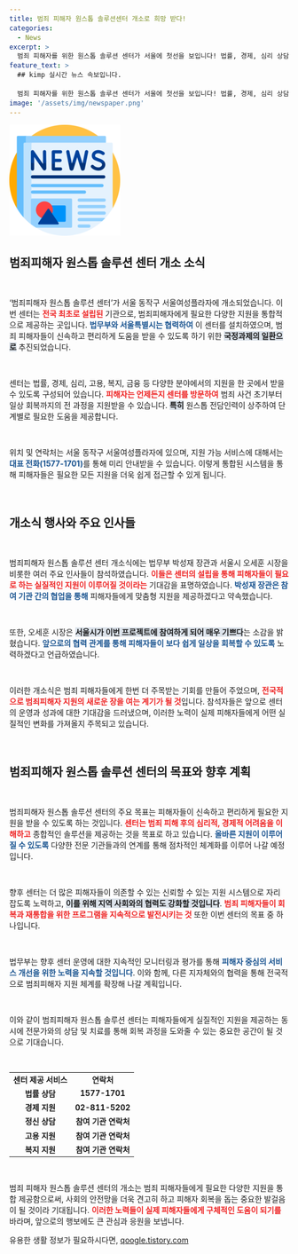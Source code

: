 ```yaml
---
title: 범죄 피해자 원스톱 솔루션센터 개소로 희망 받다!
categories:
  - News
excerpt: >
  범죄 피해자를 위한 원스톱 솔루션 센터가 서울에 첫선을 보입니다! 법률, 경제, 심리 상담을 한 곳에서 제공, 피해자 회복의 새로운 희망이 될 이 센터의 다양한 지원 방안을 확인해보세요!
feature_text: >
  ## kimp 실시간 뉴스 속보입니다.

  범죄 피해자를 위한 원스톱 솔루션 센터가 서울에 첫선을 보입니다! 법률, 경제, 심리 상담을 한 곳에서 제공, 피해자 회복의 새로운 희망이 될 이 센터의 다양한 지원 방안을 확인해보세요!
image: '/assets/img/newspaper.png'
---
```


<p><img src="/assets/img/newspaper.png" alt="kimplant 속보" /></p>

<h2 data-ke-size="size26">범죄피해자 원스톱 솔루션 센터 개소 소식</h2>

<p data-ke-size="size16">&nbsp;</p>

<p>‘범죄피해자 원스톱 솔루션 센터’가 서울 동작구 서울여성플라자에 개소되었습니다. 이번 센터는 <b><span style="color: #ee2323;">전국 최초로 설립된</span></b> 기관으로, 범죄피해자에게 필요한 다양한 지원을 통합적으로 제공하는 곳입니다. <b><span style="color: #1a5490;">법무부와 서울특별시는 협력하여</span></b> 이 센터를 설치하였으며, 범죄 피해자들이 신속하고 편리하게 도움을 받을 수 있도록 하기 위한 <b><span style="background-color: #21538527;">국정과제의 일환으로</span></b> 추진되었습니다.</p>

<p data-ke-size="size16">&nbsp;</p>

<p>센터는 법률, 경제, 심리, 고용, 복지, 금융 등 다양한 분야에서의 지원을 한 곳에서 받을 수 있도록 구성되어 있습니다. <b><span style="color: #ee2323;">피해자는 언제든지 센터를 방문하여</span></b> 범죄 사건 초기부터 일상 회복까지의 전 과정을 지원받을 수 있습니다. <b><span style="background-color: #21538527;">특히</span></b> 원스톱 전담인력이 상주하여 단계별로 필요한 도움을 제공합니다.</p>

<p data-ke-size="size16">&nbsp;</p>

<p>위치 및 연락처는 서울 동작구 서울여성플라자에 있으며, 지원 가능 서비스에 대해서는 <b><span style="color: #1a5490;">대표 전화(1577-1701)</span></b>를 통해 미리 안내받을 수 있습니다. 이렇게 통합된 시스템을 통해 피해자들은 필요한 모든 지원을 더욱 쉽게 접근할 수 있게 됩니다.</p>

<p data-ke-size="size16">&nbsp;</p>

<h2 data-ke-size="size26">개소식 행사와 주요 인사들</h2>

<p data-ke-size="size16">&nbsp;</p>

<p>범죄피해자 원스톱 솔루션 센터 개소식에는 법무부 박성재 장관과 서울시 오세훈 시장을 비롯한 여러 주요 인사들이 참석하였습니다. <b><span style="color: #ee2323;">이들은 센터의 설립을 통해 피해자들이 필요로 하는 실질적인 지원이 이루어질 것이라는</span></b> 기대감을 표명하였습니다. <b><span style="color: #1a5490;">박성재 장관은 참여 기관 간의 협업을 통해</span></b> 피해자들에게 맞춤형 지원을 제공하겠다고 약속했습니다.</p>

<p data-ke-size="size16">&nbsp;</p>

<p>또한, 오세훈 시장은 <b><span style="background-color: #21538527;">서울시가 이번 프로젝트에 참여하게 되어 매우 기쁘다</span></b>는 소감을 밝혔습니다. <b><span style="color: #1a5490;">앞으로의 협력 관계를 통해 피해자들이 보다 쉽게 일상을 회복할 수 있도록</span></b> 노력하겠다고 언급하였습니다.</p>

<p data-ke-size="size16">&nbsp;</p>

<p>이러한 개소식은 범죄 피해자들에게 한번 더 주목받는 기회를 만들어 주었으며, <b><span style="color: #ee2323;">전국적으로 범죄피해자 지원의 새로운 장을 여는 계기가 될 것</span></b>입니다. 참석자들은 앞으로 센터의 운영과 성과에 대한 기대감을 드러냈으며, 이러한 노력이 실제 피해자들에게 어떤 실질적인 변화를 가져올지 주목되고 있습니다.</p>

<p data-ke-size="size16">&nbsp;</p>

<h2 data-ke-size="size26">범죄피해자 원스톱 솔루션 센터의 목표와 향후 계획</h2>

<p data-ke-size="size16">&nbsp;</p>

<p>범죄피해자 원스톱 솔루션 센터의 주요 목표는 피해자들이 신속하고 편리하게 필요한 지원을 받을 수 있도록 하는 것입니다. <b><span style="color: #ee2323;">센터는 범죄 피해 후의 심리적, 경제적 어려움을 이해하고</span></b> 종합적인 솔루션을 제공하는 것을 목표로 하고 있습니다. <b><span style="color: #1a5490;">올바른 지원이 이루어질 수 있도록</span></b> 다양한 전문 기관들과의 연계를 통해 점차적인 체계화를 이루어 나갈 예정입니다.</p>

<p data-ke-size="size16">&nbsp;</p>

<p>향후 센터는 더 많은 피해자들이 의존할 수 있는 신뢰할 수 있는 지원 시스템으로 자리 잡도록 노력하고, <b><span style="background-color: #21538527;">이를 위해 지역 사회와의 협력도 강화할 것입니다</span></b>. <b><span style="color: #ee2323;">범죄 피해자들이 회복과 재통합을 위한 프로그램을 지속적으로 발전시키는 것</span></b> 또한 이번 센터의 목표 중 하나입니다.</p>

<p data-ke-size="size16">&nbsp;</p>

<p>법무부는 향후 센터 운영에 대한 지속적인 모니터링과 평가를 통해 <b><span style="color: #1a5490;">피해자 중심의 서비스 개선을 위한 노력을 지속할 것입니다</span></b>. 이와 함께, 다른 지자체와의 협력을 통해 전국적으로 범죄피해자 지원 체계를 확장해 나갈 계획입니다.</p>

<p data-ke-size="size16">&nbsp;</p>

<p>이와 같이 범죄피해자 원스톱 솔루션 센터는 피해자들에게 실질적인 지원을 제공하는 동시에 전문가와의 상담 및 치료를 통해 회복 과정을 도와줄 수 있는 중요한 공간이 될 것으로 기대습니다. </p>

<p data-ke-size="size16">&nbsp;</p>

<table>
    <tr>
        <td style="text-align: center; height: 17px;"><b>센터 제공 서비스</b></td>
        <td style="text-align: center; height: 17px;"><b>연락처</b></td>
    </tr>
    <tr>
        <td style="text-align: center; height: 17px;"><b>법률 상담</b></td>
        <td style="text-align: center; height: 17px;"><b>1577-1701</b></td>
    </tr>
    <tr>
        <td style="text-align: center; height: 17px;"><b>경제 지원</b></td>
        <td style="text-align: center; height: 17px;"><b>02-811-5202</b></td>
    </tr>
    <tr>
        <td style="text-align: center; height: 17px;"><b>정신 상담</b></td>
        <td style="text-align: center; height: 17px;"><b>참여 기관 연락처</b></td>
    </tr>
    <tr>
        <td style="text-align: center; height: 17px;"><b>고용 지원</b></td>
        <td style="text-align: center; height: 17px;"><b>참여 기관 연락처</b></td>
    </tr>
    <tr>
        <td style="text-align: center; height: 17px;"><b>복지 지원</b></td>
        <td style="text-align: center; height: 17px;"><b>참여 기관 연락처</b></td>
    </tr>
</table>

<p data-ke-size="size16">&nbsp;</p>

<p>범죄 피해자 원스톱 솔루션 센터의 개소는 범죄 피해자들에게 필요한 다양한 지원을 통합 제공함으로써, 사회의 안전망을 더욱 견고히 하고 피해자 회복을 돕는 중요한 발걸음이 될 것이라 기대됩니다. <b><span style="color: #ee2323;">이러한 노력들이 실제 피해자들에게 구체적인 도움이 되기를</span></b> 바라며, 앞으로의 행보에도 큰 관심과 응원을 보냅니다.</p>
유용한 생활 정보가 필요하시다면, <a href="https://qoogle.tistory.com" rel="dofollow">qoogle.tistory.com</a>


